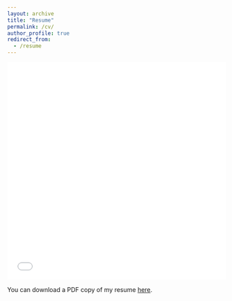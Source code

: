 ```yaml
---
layout: archive
title: "Resume"
permalink: /cv/
author_profile: true
redirect_from:
  - /resume
---
```


<iframe src="/files/pdf/Resume_Volkotrub.pdf" width="100%" height="500" frameborder="no" border="0" marginwidth="0" marginheight="0"></iframe>

You can download a PDF copy of my resume [here](/files/pdf/Resume_Volkotrub.pdf).
